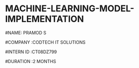 # MACHINE-LEARNING-MODEL-IMPLEMENTATION

#NAME: PRAMOD S

#COMPANY :CODTECH IT SOLUTIONS 

#INTERN ID :CT08DZ799

#DURATION :2 MONTHS
